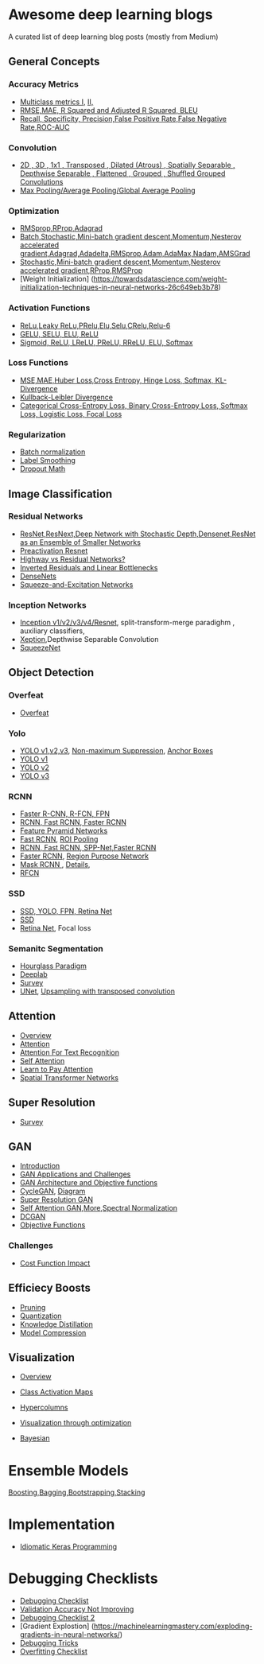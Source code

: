 # Awesome deep learning blogs

A curated list of deep learning blog posts  (mostly from Medium)


## General Concepts

###  Accuracy Metrics
* [Multiclass metrics I,](https://towardsdatascience.com/multi-class-metrics-made-simple-part-i-precision-and-recall-9250280bddc2) [II,](https://towardsdatascience.com/multi-class-metrics-made-simple-part-ii-the-f1-score-ebe8b2c2ca1) 
* [RMSE,MAE, R Squared and Adjusted R Squared, BLEU](https://medium.com/usf-msds/choosing-the-right-metric-for-machine-learning-models-part-1-a99d7d7414e4) 
* [Recall, Specificity, Precision,False Positive Rate,False Negative Rate,ROC-AUC ](https://medium.com/usf-msds/choosing-the-right-metric-for-evaluating-machine-learning-models-part-2-86d5649a5428) 



### Convolution

* [2D , 3D , 1x1 , Transposed , Dilated (Atrous) , Spatially Separable , Depthwise Separable , Flattened , Grouped , Shuffled Grouped Convolutions](https://towardsdatascience.com/a-comprehensive-introduction-to-different-types-of-convolutions-in-deep-learning-669281e58215)  
* [Max Pooling/Average Pooling/Global Average Pooling](https://machinelearningmastery.com/pooling-layers-for-convolutional-neural-networks/) 

### Optimization

* [RMSprop,RProp,Adagrad](https://towardsdatascience.com/understanding-rmsprop-faster-neural-network-learning-62e116fcf29a)
* [Batch,Stochastic,Mini-batch gradient descent,Momentum,Nesterov accelerated gradient,Adagrad,Adadelta,RMSprop,Adam,AdaMax,Nadam,AMSGrad](https://ruder.io/optimizing-gradient-descent/index.html#nesterovacceleratedgradient)
* [Stochastic,Mini-batch gradient descent,Momentum,Nesterov accelerated gradient,RProp,RMSProp](http://www.cs.toronto.edu/~tijmen/csc321/slides/lecture_slides_lec6.pdf) 
* [Weight Initialization] (https://towardsdatascience.com/weight-initialization-techniques-in-neural-networks-26c649eb3b78)

### Activation Functions

* [ReLu,Leaky ReLu,PRelu,Elu,Selu,CRelu,Relu-6](https://medium.com/@danqing/a-practical-guide-to-relu-b83ca804f1f7)
* [GELU, SELU, ELU, ReLU](https://mlfromscratch.com/activation-functions-explained/)
* [Sigmoid, ReLU, LReLU, PReLU, RReLU, ELU, Softmax](http://laid.delanover.com/activation-functions-in-deep-learning-sigmoid-relu-lrelu-prelu-rrelu-elu-softmax/)

### Loss Functions
* [MSE,MAE,Huber Loss,Cross Entropy, Hinge Loss, Softmax,  KL-Divergence](https://www.analyticsvidhya.com/blog/2019/08/detailed-guide-7-loss-functions-machine-learning-python-code/)
* [Kullback-Leibler Divergence](https://www.countbayesie.com/blog/2017/5/9/kullback-leibler-divergence-explained) 
* [Categorical Cross-Entropy Loss, Binary Cross-Entropy Loss, Softmax Loss, Logistic Loss, Focal Loss](https://gombru.github.io/2018/05/23/cross_entropy_loss/)

<a name="github-tutorials" />

### Regularization

* [Batch normalization](https://towardsdatascience.com/batch-normalization-in-neural-networks-1ac91516821c) 
* [Label Smoothing](https://towardsdatascience.com/label-smoothing-making-model-robust-to-incorrect-labels-2fae037ffbd0) 
* [Dropout Math](https://towardsdatascience.com/simplified-math-behind-dropout-in-deep-learning-6d50f3f47275)
## Image Classification

### Residual Networks

* [ResNet,ResNext,Deep Network with Stochastic Depth,Densenet,ResNet as an Ensemble of Smaller Networks](https://towardsdatascience.com/an-overview-of-resnet-and-its-variants-5281e2f56035)
* [Preactivation Resnet](https://towardsdatascience.com/resnet-with-identity-mapping-over-1000-layers-reached-image-classification-bb50a42af03e)
* [Highway vs Residual Networks?](https://www.quora.com/What-are-the-differences-between-Highway-Networks-and-Deep-Residual-Learning)
* [Inverted Residuals and Linear Bottlenecks](https://towardsdatascience.com/mobilenetv2-inverted-residuals-and-linear-bottlenecks-8a4362f4ffd5)
* [DenseNets](https://towardsdatascience.com/understanding-and-visualizing-densenets-7f688092391a)
* [Squeeze-and-Excitation Networks](https://towardsdatascience.com/squeeze-and-excitation-networks-9ef5e71eacd7)

### Inception Networks

* [Inception v1/v2/v3/v4/Resnet](https://towardsdatascience.com/a-simple-guide-to-the-versions-of-the-inception-network-7fc52b863202), split-transform-merge paradighm , auxiliary classifiers, 
* [Xeption](https://towardsdatascience.com/review-xception-with-depthwise-separable-convolution-better-than-inception-v3-image-dc967dd42568),Depthwise Separable Convolution
* [SqueezeNet](https://towardsdatascience.com/review-squeezenet-image-classification-e7414825581a)


## Object Detection


### Overfeat
* [Overfeat](https://towardsdatascience.com/object-localization-in-overfeat-5bb2f7328b62)

### Yolo
* [YOLO v1,v2,v3](https://medium.com/@jonathan_hui/real-time-object-detection-with-yolo-yolov2-28b1b93e2088), [Non-maximum Suppression](https://towardsdatascience.com/non-maximum-suppression-nms-93ce178e177c), [Anchor Boxes](https://www.mathworks.com/help/vision/ug/anchor-boxes-for-object-detection.html)
* [YOLO v1](https://hackernoon.com/understanding-yolo-f5a74bbc7967)
* [YOLO v2](https://medium.com/@y1017c121y/how-does-yolov2-work-daaaa967c5f7)
* [YOLO v3](https://towardsdatascience.com/yolo-v3-object-detection-53fb7d3bfe6b)

### RCNN
* [Faster R-CNN, R-FCN, FPN](https://medium.com/@jonathan_hui/what-do-we-learn-from-region-based-object-detectors-faster-r-cnn-r-fcn-fpn-7e354377a7c9)
* [RCNN, Fast RCNN, Faster RCNN](https://towardsdatascience.com/r-cnn-fast-r-cnn-faster-r-cnn-yolo-object-detection-algorithms-36d53571365e)
* [Feature Pyramid Networks](https://medium.com/@jonathan_hui/understanding-feature-pyramid-networks-for-object-detection-fpn-45b227b9106c)
* [Fast RCNN](https://towardsdatascience.com/fast-r-cnn-for-object-detection-a-technical-summary-a0ff94faa022), [ROI Pooling](https://deepsense.ai/region-of-interest-pooling-explained/)
* [RCNN, Fast RCNN, SPP-Net,Faster RCNN](https://slideplayer.com/slide/13427815/)
* [Faster RCNN](https://medium.com/@smallfishbigsea/faster-r-cnn-explained-864d4fb7e3f8), [Region Purpose Network](https://www.quora.com/How-does-the-region-proposal-network-RPN-in-Faster-R-CNN-work)
* [Mask RCNN ](https://medium.com/@tibastar/mask-r-cnn-d69aa596761f ), [Details](https://medium.com/@fractaldle/mask-r-cnn-unmasked-c029aa2f1296), 
* [RFCN](https://medium.com/@jonathan_hui/understanding-region-based-fully-convolutional-networks-r-fcn-for-object-detection-828316f07c99)

### SSD
* [SSD, YOLO, FPN, Retina Net](https://medium.com/@jonathan_hui/what-do-we-learn-from-single-shot-object-detectors-ssd-yolo-fpn-focal-loss-3888677c5f4d)
* [SSD](https://medium.com/inveterate-learner/real-time-object-detection-part-1-understanding-ssd-65797a5e675b)
* [Retina Net](https://towardsdatascience.com/retinanet-how-focal-loss-fixes-single-shot-detection-cb320e3bb0de), Focal loss

### Semanitc Segmentation
* [Hourglass Paradigm](https://medium.com/@sunnerli/simple-introduction-about-hourglass-like-model-11ee7c30138)
* [Deeplab](https://towardsdatascience.com/the-evolution-of-deeplab-for-semantic-segmentation-95082b025571)
* [Survey](https://medium.com/@arthur_ouaknine/review-of-deep-learning-algorithms-for-image-semantic-segmentation-509a600f7b57)
* [UNet](https://towardsdatascience.com/understanding-semantic-segmentation-with-unet-6be4f42d4b47), [Upsampling with transposed convolution](https://towardsdatascience.com/convnets-series-spatial-transformer-networks-cff47565ae81)


## Attention
* [Overview](https://medium.com/@sunnerli/visual-attention-in-deep-learning-77653f611855)
* [Attention](https://towardsdatascience.com/visual-attention-model-in-deep-learning-708813c2912c)
* [Attention For Text Recognition](https://nanonets.com/blog/attention-ocr-for-text-recogntion/)
* [Self Attention](https://towardsdatascience.com/self-attention-in-computer-vision-2782727021f6)
* [Learn to Pay Attention](https://towardsdatascience.com/learn-to-pay-attention-trainable-visual-attention-in-cnns-87e2869f89f1)
* [Spatial Transformer Networks](https://towardsdatascience.com/learn-to-pay-attention-trainable-visual-attention-in-cnns-87e2869f89f1)


## Super Resolution
* [Survey](https://medium.com/beyondminds/an-introduction-to-super-resolution-using-deep-learning-f60aff9a499d)

## GAN
* [Introduction](https://medium.com/@jonathan_hui/gan-whats-generative-adversarial-networks-and-its-application-f39ed278ef09)
* [GAN Applications and Challenges](https://medium.com/@jonathan_hui/gan-a-comprehensive-review-into-the-gangsters-of-gans-part-1-95ff52455672)
* [GAN Architecture and Objective functions](https://medium.com/@jonathan_hui/gan-a-comprehensive-review-into-the-gangsters-of-gans-part-2-73233a670d19)
* [CycleGAN](https://towardsdatascience.com/cyclegan-learning-to-translate-images-without-paired-training-data-5b4e93862c8d), [Diagram](http://shikib.com/CycleGan.html)
* [Super Resolution GAN](https://medium.com/@jonathan_hui/gan-super-resolution-gan-srgan-b471da7270ec)
* [Self Attention GAN](https://towardsdatascience.com/not-just-another-gan-paper-sagan-96e649f01a6b),[More](https://medium.com/@jonathan_hui/gan-self-attention-generative-adversarial-networks-sagan-923fccde790c),[Spectral Normalization](https://christiancosgrove.com/blog/2018/01/04/spectral-normalization-explained.html) 
* [DCGAN](https://towardsdatascience.com/deeper-into-dcgans-2556dbd0baac)
* [Objective Functions](https://towardsdatascience.com/gan-objective-functions-gans-and-their-variations-ad77340bce3c)

### Challenges
* [Cost Function Impact](https://medium.com/@jonathan_hui/gan-does-lsgan-wgan-wgan-gp-or-began-matter-e19337773233)

## Efficiecy Boosts
* [Pruning](https://jacobgil.github.io/deeplearning/pruning-deep-learning)
* [Quantization](https://medium.com/@joel_34050/quantization-in-deep-learning-478417eab72b)
* [Knowledge Distillation](https://medium.com/neuralmachine/knowledge-distillation-dc241d7c2322)
* [Model Compression](https://medium.com/zylapp/deep-learning-model-compression-for-image-analysis-methods-and-architectures-398f82b0c06f)

## Visualization
* [Overview](https://towardsdatascience.com/visual-interpretability-for-convolutional-neural-networks-2453856210ce)
* [Class Activation Maps](https://jacobgil.github.io/deeplearning/class-activation-maps)
* [Hypercolumns](http://blog.christianperone.com/2016/01/convolutional-hypercolumns-in-python/)
* [Visualization through optimization](https://distill.pub/2017/feature-visualization/)

* [Bayesian](https://medium.com/neuralspace/bayesian-neural-network-series-post-1-need-for-bayesian-networks-e209e66b70b2)

# Ensemble Models
[Boosting,Bagging,Bootstrapping,Stacking](https://towardsdatascience.com/ensemble-methods-bagging-boosting-and-stacking-c9214a10a205)

# Implementation
* [Idiomatic Keras Programming](https://github.com/GoogleCloudPlatform/keras-idiomatic-programmer/tree/master/zoo)

# Debugging Checklists
* [Debugging Checklist](https://blog.slavv.com/37-reasons-why-your-neural-network-is-not-working-4020854bd607)
* [Validation Accuracy Not Improving](https://stackoverflow.com/questions/37020754/how-to-increase-validation-accuracy-with-deep-neural-net)
* [Debugging Checklist 2](https://towardsdatascience.com/checklist-for-debugging-neural-networks-d8b2a9434f21)
* [Gradient Explostion] (https://machinelearningmastery.com/exploding-gradients-in-neural-networks/)
* [Debugging Tricks](https://stats.stackexchange.com/questions/352036/what-should-i-do-when-my-neural-network-doesnt-learn)
* [Overfitting Checklist](https://towardsdatascience.com/5-techniques-to-prevent-overfitting-in-neural-networks-e05e64f9f07)
